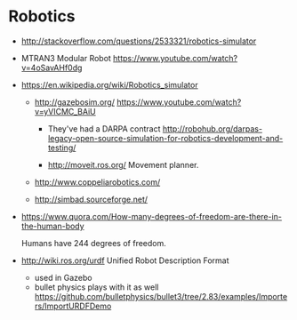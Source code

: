 # Robotics

-   http://stackoverflow.com/questions/2533321/robotics-simulator

-   MTRAN3 Modular Robot https://www.youtube.com/watch?v=4oSavAHf0dg

-   https://en.wikipedia.org/wiki/Robotics_simulator

    -   http://gazebosim.org/ <https://www.youtube.com/watch?v=yVICMC_BAiU>

        -   They've had a DARPA contract <http://robohub.org/darpas-legacy-open-source-simulation-for-robotics-development-and-testing/>

        -   http://moveit.ros.org/ Movement planner.

    -   http://www.coppeliarobotics.com/

    -   http://simbad.sourceforge.net/

-   https://www.quora.com/How-many-degrees-of-freedom-are-there-in-the-human-body

    Humans have 244 degrees of freedom.

-   http://wiki.ros.org/urdf Unified Robot Description Format

    - used in Gazebo
    - bullet physics plays with it as well https://github.com/bulletphysics/bullet3/tree/2.83/examples/Importers/ImportURDFDemo

